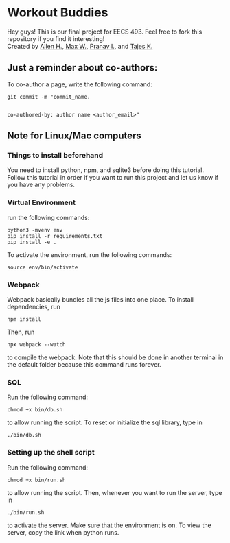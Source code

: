 # Workout Buddies
Hey guys! This is our final project for EECS 493. Feel free to fork this repository if you find it interesting! <br />
Created by [Allen H.](https://github.com/allenh9999), [Max W.](https://github.com/maxweber133), [Pranav I.](https://github.com/pranaviyer12345), and [Tajes K.](https://github.com/TajesKhanna)
## Just a reminder about co-authors:
To co-author a page, write the following command: <br />
```
git commit -m "commit_name.


co-authored-by: author name <author_email>"
```
## Note for Linux/Mac computers
### Things to install beforehand
You need to install python, npm, and sqlite3 before doing this tutorial. Follow this tutorial in order if you want to run this project and let us know if you have any problems.
### Virtual Environment
run the following commands:
```
python3 -mvenv env
pip install -r requirements.txt
pip install -e .
```
To activate the environment, run the following commands:
```
source env/bin/activate
```
### Webpack
Webpack basically bundles all the js files into one place. To install dependencies, run
```
npm install
```
Then, run 
```
npx webpack --watch
```
to compile the webpack. Note that this should be done in another terminal in the default folder because this command runs forever. 
### SQL 
Run the following command:
```
chmod +x bin/db.sh
```
to allow running the script. To reset or initialize the sql library, type in 
```
./bin/db.sh
```
### Setting up the shell script
Run the following command:
```
chmod +x bin/run.sh
```
to allow running the script. Then, whenever you want to run the server, type in
```
./bin/run.sh
```
to activate the server. Make sure that the environment is on. To view the server, copy the link when python runs.
